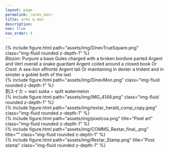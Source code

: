 ```yaml
---
layout: page
permalink: /arms_mon/
title: arms & mon
description:
nav: true
nav_order: 4
---
```


<div class="row mt-3">
    <div class="col-sm mt-3 mt-md-0">
        {% include figure.html path="assets/img/DinevTrueSquare.png" class="img-fluid rounded z-depth-1" %}
    </div>
</div>
<div class="caption">
    <em>Blazon:</em> Purpure a base Gules charged with a broken bordure parted Argent and Vert overall a snake guardant Argent coiled around a closed book Or
</div>
<div class="caption">
    <em>Crest:</em> A sea-lion affronté Argent tail Or maintaining in dexter a trident and in sinister a goblet both of the last
</div>

<div class="row mt-3">
    <div class="col-sm mt-3 mt-md-0">
        {% include figure.html path="assets/img/DinevMon.png" class="img-fluid rounded z-depth-1" %}
    </div>
</div>
<div class="caption">
    割スイカ ~ wari suika ~ split watermelon
</div>

<div class="row mt-3">
    <div class="col-sm mt-3 mt-md-0">
        {% include figure.html path="assets/img/IMG_4148.png" class="img-fluid rounded z-depth-1" %}
    </div>
</div>

<div class="row mt-3">
    <div class="col-sm mt-3 mt-md-0">
        {% include figure.html path="assets/img/rextar_herald_comp_copy.jpeg" class="img-fluid rounded z-depth-1" %}
    </div>
</div>

<div class="row">
    <div class="col-sm mt-3 mt-md-0">
        {% include figure.html path="assets/img/pixelcoa.png" title="Pixel art" class="img-fluid rounded z-depth-1" %}
    </div>
    <div class="col-sm mt-3 mt-md-0">
        {% include figure.html path="assets/img/COMMS_Rextar_final_.png" title="" class="img-fluid rounded z-depth-1" %}
    </div>
    <div class="col-sm mt-3 mt-md-0">
        {% include figure.html path="assets/img/Rextar_Stamp.png" title="Post stamp" class="img-fluid rounded z-depth-1" %}
    </div>
</div>
